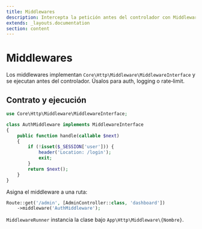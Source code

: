 ```yaml
---
title: Middlewares
description: Intercepta la petición antes del controlador con MiddlewareInterface.
extends: _layouts.documentation
section: content
---
```


# Middlewares

Los middlewares implementan `Core\Http\Middleware\MiddlewareInterface` y se ejecutan antes del controlador. Úsalos para auth, logging o rate‑limit.

## Contrato y ejecución

```php
use Core\Http\Middleware\MiddlewareInterface;

class AuthMiddleware implements MiddlewareInterface
{
    public function handle(callable $next)
    {
        if (!isset($_SESSION['user'])) {
            header('Location: /login');
            exit;
        }
        return $next();
    }
}
```

Asigna el middleware a una ruta:

```php
Route::get('/admin', [AdminController::class, 'dashboard'])
    ->middleware('AuthMiddleware');
```

`MiddlewareRunner` instancia la clase bajo `App\Http\Middleware\{Nombre}`.

